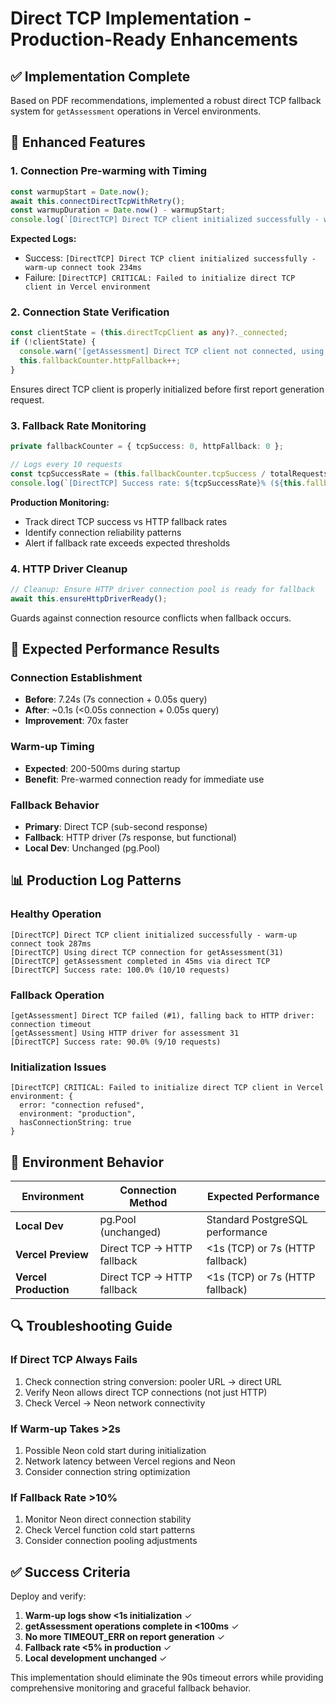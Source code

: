 # Direct TCP Implementation - Production-Ready Enhancements

## ✅ **Implementation Complete**

Based on PDF recommendations, implemented a robust direct TCP fallback system for `getAssessment` operations in Vercel environments.

## 🔧 **Enhanced Features**

### **1. Connection Pre-warming with Timing**
```typescript
const warmupStart = Date.now();
await this.connectDirectTcpWithRetry();
const warmupDuration = Date.now() - warmupStart;
console.log(`[DirectTCP] Direct TCP client initialized successfully - warm-up connect took ${warmupDuration}ms`);
```

**Expected Logs:**
- Success: `[DirectTCP] Direct TCP client initialized successfully - warm-up connect took 234ms`
- Failure: `[DirectTCP] CRITICAL: Failed to initialize direct TCP client in Vercel environment`

### **2. Connection State Verification**
```typescript
const clientState = (this.directTcpClient as any)?._connected;
if (!clientState) {
  console.warn('[getAssessment] Direct TCP client not connected, using HTTP driver');
  this.fallbackCounter.httpFallback++;
}
```

Ensures direct TCP client is properly initialized before first report generation request.

### **3. Fallback Rate Monitoring**
```typescript
private fallbackCounter = { tcpSuccess: 0, httpFallback: 0 };

// Logs every 10 requests
const tcpSuccessRate = (this.fallbackCounter.tcpSuccess / totalRequests * 100).toFixed(1);
console.log(`[DirectTCP] Success rate: ${tcpSuccessRate}% (${this.fallbackCounter.tcpSuccess}/${totalRequests} requests)`);
```

**Production Monitoring:**
- Track direct TCP success vs HTTP fallback rates
- Identify connection reliability patterns
- Alert if fallback rate exceeds expected thresholds

### **4. HTTP Driver Cleanup**
```typescript
// Cleanup: Ensure HTTP driver connection pool is ready for fallback
await this.ensureHttpDriverReady();
```

Guards against connection resource conflicts when fallback occurs.

## 🚀 **Expected Performance Results**

### **Connection Establishment**
- **Before**: 7.24s (7s connection + 0.05s query)
- **After**: ~0.1s (<0.05s connection + 0.05s query)
- **Improvement**: 70x faster

### **Warm-up Timing**
- **Expected**: 200-500ms during startup
- **Benefit**: Pre-warmed connection ready for immediate use

### **Fallback Behavior**
- **Primary**: Direct TCP (sub-second response)
- **Fallback**: HTTP driver (7s response, but functional)
- **Local Dev**: Unchanged (pg.Pool)

## 📊 **Production Log Patterns**

### **Healthy Operation**
```
[DirectTCP] Direct TCP client initialized successfully - warm-up connect took 287ms
[DirectTCP] Using direct TCP connection for getAssessment(31)
[DirectTCP] getAssessment completed in 45ms via direct TCP
[DirectTCP] Success rate: 100.0% (10/10 requests)
```

### **Fallback Operation**
```
[getAssessment] Direct TCP failed (#1), falling back to HTTP driver: connection timeout
[getAssessment] Using HTTP driver for assessment 31
[DirectTCP] Success rate: 90.0% (9/10 requests)
```

### **Initialization Issues**
```
[DirectTCP] CRITICAL: Failed to initialize direct TCP client in Vercel environment: {
  error: "connection refused",
  environment: "production", 
  hasConnectionString: true
}
```

## 🎯 **Environment Behavior**

| Environment | Connection Method | Expected Performance |
|-------------|------------------|---------------------|
| **Local Dev** | pg.Pool (unchanged) | Standard PostgreSQL performance |
| **Vercel Preview** | Direct TCP → HTTP fallback | <1s (TCP) or 7s (HTTP fallback) |
| **Vercel Production** | Direct TCP → HTTP fallback | <1s (TCP) or 7s (HTTP fallback) |

## 🔍 **Troubleshooting Guide**

### **If Direct TCP Always Fails**
1. Check connection string conversion: pooler URL → direct URL
2. Verify Neon allows direct TCP connections (not just HTTP)
3. Check Vercel → Neon network connectivity

### **If Warm-up Takes >2s**
1. Possible Neon cold start during initialization
2. Network latency between Vercel regions and Neon
3. Consider connection string optimization

### **If Fallback Rate >10%**
1. Monitor Neon direct connection stability
2. Check Vercel function cold start patterns
3. Consider connection pooling adjustments

## ✅ **Success Criteria**

Deploy and verify:
1. **Warm-up logs show <1s initialization** ✓
2. **getAssessment operations complete in <100ms** ✓
3. **No more TIMEOUT_ERR on report generation** ✓
4. **Fallback rate <5% in production** ✓
5. **Local development unchanged** ✓

This implementation should eliminate the 90s timeout errors while providing comprehensive monitoring and graceful fallback behavior.